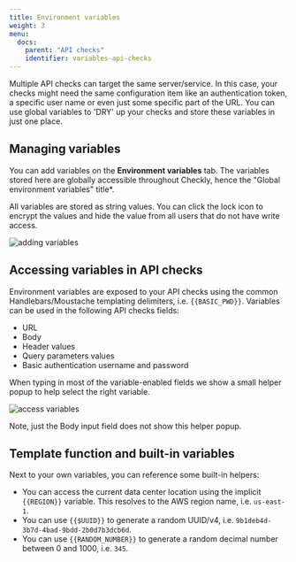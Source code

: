 ```yaml
---
title: Environment variables
weight: 3
menu:
  docs:
    parent: "API checks"
    identifier: variables-api-checks
---
```


Multiple API checks can target the same server/service. In this case, your checks might need the same configuration item
like an authentication token, a specific user name or even just some specific part of the URL. You can use global variables to
'DRY' up your checks and store these variables in just one place.

## Managing variables

You can add variables on the **Environment variables** tab. The variables stored here are globally accessible 
throughout Checkly, hence the "Global environment variables" title*.  

All variables are stored as string values. You can click the lock icon to encrypt the values and hide the value from all users
that do not have write access.

![adding variables](/docs/images/api-checks/add-variables.png)

## Accessing variables in API checks

Environment variables are exposed to your API checks using the common Handlebars/Moustache templating delimiters, i.e. `{{BASIC_PWD}}`.
Variables can be used in the following API checks fields:

- URL
- Body
- Header values
- Query parameters values
- Basic authentication username and password

When typing in most of the variable-enabled fields we show a small helper popup to help select the right variable.

![access variables](/docs/images/api-checks/access-variables.png)

Note, just the Body input field does not show this helper popup.

## Template function and built-in variables

Next to your own variables, you can reference some built-in helpers:

- You can access the current data center location using the implicit `{{REGION}}` variable. This resolves to the AWS region name, i.e. `us-east-1`.
- You can use `{{$UUID}}` to generate a random UUID/v4, i.e. `9b1deb4d-3b7d-4bad-9bdd-2b0d7b3dcb6d`.
- You can use `{{RANDOM_NUMBER}}` to generate a random decimal number between 0 and 1000, i.e. `345`.




